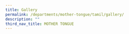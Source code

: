 ```yaml
---
title: Gallery
permalink: /departments/mother-tongue/tamil/gallery/
description: ""
third_nav_title: MOTHER TONGUE
---
```

